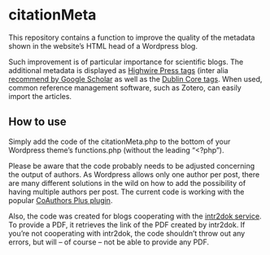 # citationMeta
This repository contains a function to improve the quality of the metadata shown in the website’s HTML head of a Wordpress blog.

Such improvement is of particular importance for scientific blogs. The additional metadata is displayed as [Highwire Press tags](https://www.zotero.org/support/dev/exposing_metadata#using_an_open_standard_for_exposing_metadata) (inter alia [recommend by Google Scholar](https://scholar.google.com/intl/en/scholar/inclusion.html#indexing) as well as the [Dublin Core tags](https://www.dublincore.org/specifications/dublin-core/dcmi-terms/). When used, common reference management software, such as Zotero, can easily import the articles.

## How to use

Simply add the code of the citationMeta.php to the bottom of your Wordpress theme’s functions.php (without the leading “<?php”).

Please be aware that the code probably needs to be adjusted concerning the output of authors. As Wordpress allows only one author per post, there are many different solutions in the wild on how to add the possibility of having multiple authors per post. The current code is working with the popular [CoAuthors Plus plugin](https://wordpress.org/plugins/co-authors-plus/).

Also, the code was created for blogs cooperating with the [intr2dok service](https://intr2dok.vifa-recht.de). To provide a PDF, it retrieves the link of the PDF created by intr2dok. If you’re not cooperating with intr2dok, the code shouldn’t throw out any errors, but will – of course – not be able to provide any PDF.
